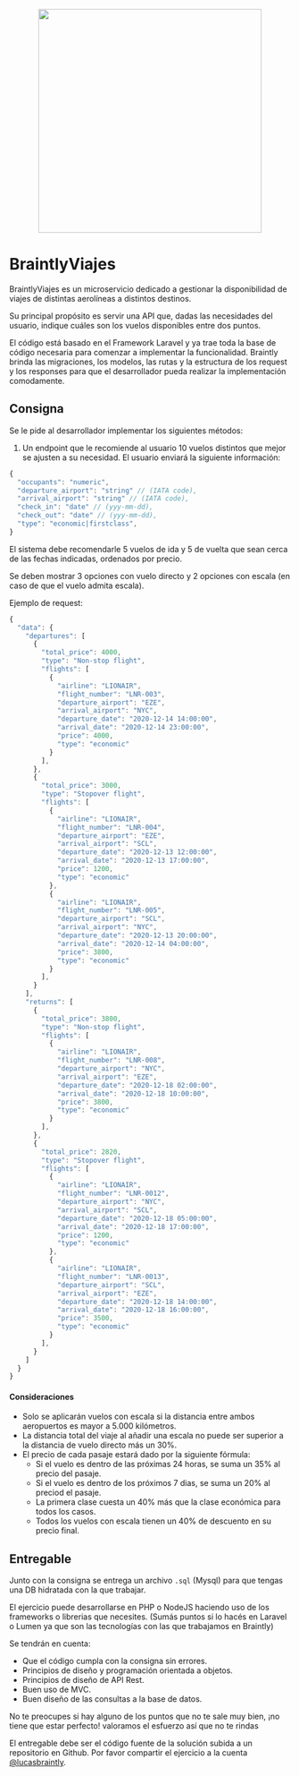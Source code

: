 <p align="center"><img src="https://i.imgur.com/Htvlmil.png" width="400"></p>

# BraintlyViajes

BraintlyViajes es un microservicio dedicado a gestionar la disponibilidad de viajes de distintas aerolíneas a distintos destinos. 

Su principal propósito es servir una API que, dadas las necesidades del usuario, indique cuáles son los vuelos disponibles entre dos puntos.

El código está basado en el Framework Laravel y ya trae toda la base de código necesaria para comenzar a implementar la funcionalidad. Braintly brinda las migraciones, los modelos, las rutas y la estructura de los request y los responses para que el desarrollador pueda realizar la implementación comodamente.

## Consigna

Se le pide al desarrollador implementar los siguientes métodos:
1. Un endpoint que le recomiende al usuario 10 vuelos distintos que mejor se ajusten a su necesidad. El usuario enviará la siguiente información:
```javascript
{
  "occupants": "numeric",
  "departure_airport": "string" // (IATA code),
  "arrival_airport": "string" // (IATA code),
  "check_in": "date" // (yyy-mm-dd), 
  "check_out": "date" // (yyy-mm-dd), 
  "type": "economic|firstclass",
}
```

El sistema debe recomendarle 5 vuelos de ida y 5 de vuelta que sean cerca de las fechas indicadas, ordenados por precio. 

Se deben mostrar 3 opciones con vuelo directo y 2 opciones con escala (en caso de que el vuelo admita escala). 

Ejemplo de request:
```javascript
{
  "data": {
    "departures": [
      {
        "total_price": 4000,
        "type": "Non-stop flight",
        "flights": [
          {
            "airline": "LIONAIR",
            "flight_number": "LNR-003",
            "departure_airport": "EZE",
            "arrival_airport": "NYC",
            "departure_date": "2020-12-14 14:00:00",
            "arrival_date": "2020-12-14 23:00:00",
            "price": 4000,
            "type": "economic"
          }
        ], 
      },
      {
        "total_price": 3000,
        "type": "Stopover flight",
        "flights": [
          {
            "airline": "LIONAIR",
            "flight_number": "LNR-004",
            "departure_airport": "EZE",
            "arrival_airport": "SCL",
            "departure_date": "2020-12-13 12:00:00",
            "arrival_date": "2020-12-13 17:00:00",
            "price": 1200,
            "type": "economic"
          },
          {
            "airline": "LIONAIR",
            "flight_number": "LNR-005",
            "departure_airport": "SCL",
            "arrival_airport": "NYC",
            "departure_date": "2020-12-13 20:00:00",
            "arrival_date": "2020-12-14 04:00:00",
            "price": 3800,
            "type": "economic"
          }
        ],
      }
    ],
    "returns": [
      {
        "total_price": 3800,
        "type": "Non-stop flight",
        "flights": [
          {
            "airline": "LIONAIR",
            "flight_number": "LNR-008",
            "departure_airport": "NYC",
            "arrival_airport": "EZE",
            "departure_date": "2020-12-18 02:00:00",
            "arrival_date": "2020-12-18 10:00:00",
            "price": 3800,
            "type": "economic"
          }
        ], 
      },
      {
        "total_price": 2820,
        "type": "Stopover flight",
        "flights": [
          {
            "airline": "LIONAIR",
            "flight_number": "LNR-0012",
            "departure_airport": "NYC",
            "arrival_airport": "SCL",
            "departure_date": "2020-12-18 05:00:00",
            "arrival_date": "2020-12-18 17:00:00",
            "price": 1200,
            "type": "economic"
          },
          {
            "airline": "LIONAIR",
            "flight_number": "LNR-0013",
            "departure_airport": "SCL",
            "arrival_airport": "EZE",
            "departure_date": "2020-12-18 14:00:00",
            "arrival_date": "2020-12-18 16:00:00",
            "price": 3500,
            "type": "economic"
          }
        ],
      }
    ]
  }
}

```
#### Consideraciones
* Solo se aplicarán vuelos con escala si la distancia entre ambos aeropuertos es mayor a 5.000 kilómetros.
* La distancia total del viaje al añadir una escala no puede ser superior a la distancia de vuelo directo más un 30%.
* El precio de cada pasaje estará dado por la siguiente fórmula:
    * Si el vuelo es dentro de las próximas 24 horas, se suma un 35% al precio del pasaje.
    * Si el vuelo es dentro de los próximos 7 dias, se suma un 20% al preciod el pasaje.
    * La primera clase cuesta un 40% más que la clase económica para todos los casos.
    * Todos los vuelos con escala tienen un 40% de descuento en su precio final.

## Entregable

Junto con la consigna se entrega un archivo `.sql` (Mysql) para que tengas una DB hidratada con la que trabajar.

El ejercicio puede desarrollarse en PHP o NodeJS haciendo uso de los frameworks o librerias que necesites. (Sumás puntos si lo hacés en Laravel o Lumen ya que son las tecnologías con las que trabajamos en Braintly)

Se tendrán en cuenta:
* Que el código cumpla con la consigna sin errores.
* Principios de diseño y programación orientada a objetos.
* Principios de diseño de API Rest.
* Buen uso de MVC.
* Buen diseño de las consultas a la base de datos.

No te preocupes si hay alguno de los puntos que no te sale muy bien, ¡no tiene que estar perfecto! valoramos el esfuerzo así que no te rindas

El entregable debe ser el código fuente de la solución subida a un repositorio en Github. Por favor compartir el ejercicio a la cuenta [@lucasbraintly](https://github.com/lucasbraintly).

